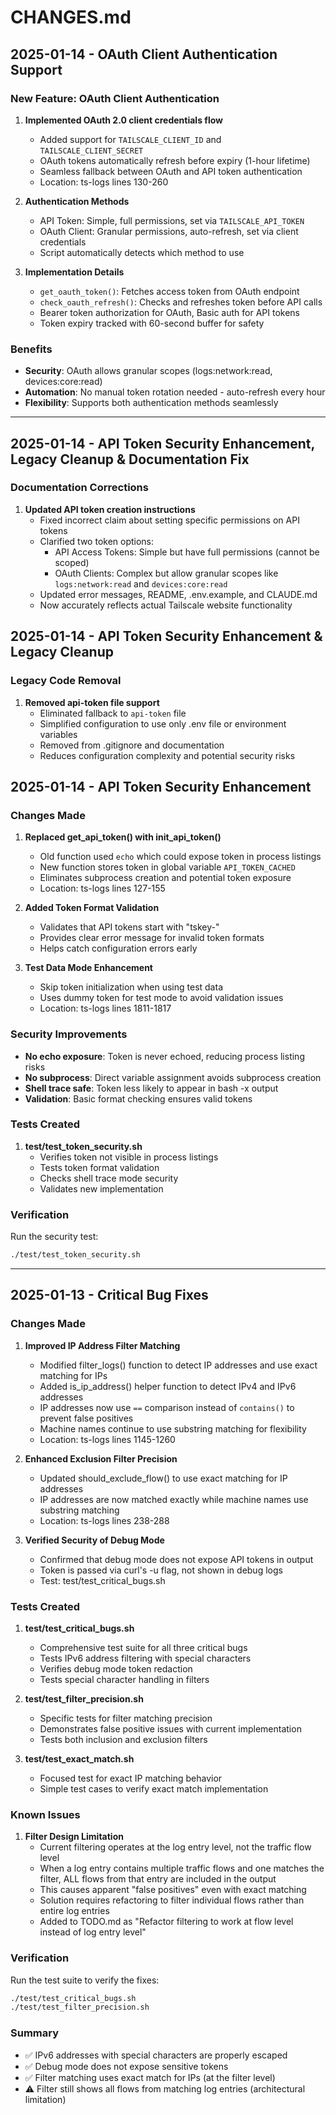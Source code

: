 # CHANGES.md

## 2025-01-14 - OAuth Client Authentication Support

### New Feature: OAuth Client Authentication

1. **Implemented OAuth 2.0 client credentials flow**
   - Added support for `TAILSCALE_CLIENT_ID` and `TAILSCALE_CLIENT_SECRET`
   - OAuth tokens automatically refresh before expiry (1-hour lifetime)
   - Seamless fallback between OAuth and API token authentication
   - Location: ts-logs lines 130-260

2. **Authentication Methods**
   - API Token: Simple, full permissions, set via `TAILSCALE_API_TOKEN`
   - OAuth Client: Granular permissions, auto-refresh, set via client credentials
   - Script automatically detects which method to use

3. **Implementation Details**
   - `get_oauth_token()`: Fetches access token from OAuth endpoint
   - `check_oauth_refresh()`: Checks and refreshes token before API calls
   - Bearer token authorization for OAuth, Basic auth for API tokens
   - Token expiry tracked with 60-second buffer for safety

### Benefits
- **Security**: OAuth allows granular scopes (logs:network:read, devices:core:read)
- **Automation**: No manual token rotation needed - auto-refresh every hour
- **Flexibility**: Supports both authentication methods seamlessly

---

## 2025-01-14 - API Token Security Enhancement, Legacy Cleanup & Documentation Fix

### Documentation Corrections

1. **Updated API token creation instructions**
   - Fixed incorrect claim about setting specific permissions on API tokens
   - Clarified two token options:
     - API Access Tokens: Simple but have full permissions (cannot be scoped)
     - OAuth Clients: Complex but allow granular scopes like `logs:network:read` and `devices:core:read`
   - Updated error messages, README, .env.example, and CLAUDE.md
   - Now accurately reflects actual Tailscale website functionality

## 2025-01-14 - API Token Security Enhancement & Legacy Cleanup

### Legacy Code Removal

1. **Removed api-token file support**
   - Eliminated fallback to `api-token` file
   - Simplified configuration to use only .env file or environment variables
   - Removed from .gitignore and documentation
   - Reduces configuration complexity and potential security risks

## 2025-01-14 - API Token Security Enhancement

### Changes Made

1. **Replaced get_api_token() with init_api_token()**
   - Old function used `echo` which could expose token in process listings
   - New function stores token in global variable `API_TOKEN_CACHED`
   - Eliminates subprocess creation and potential token exposure
   - Location: ts-logs lines 127-155

2. **Added Token Format Validation**
   - Validates that API tokens start with "tskey-"
   - Provides clear error message for invalid token formats
   - Helps catch configuration errors early

3. **Test Data Mode Enhancement**
   - Skip token initialization when using test data
   - Uses dummy token for test mode to avoid validation issues
   - Location: ts-logs lines 1811-1817

### Security Improvements

- **No echo exposure**: Token is never echoed, reducing process listing risks
- **No subprocess**: Direct variable assignment avoids subprocess creation
- **Shell trace safe**: Token less likely to appear in bash -x output
- **Validation**: Basic format checking ensures valid tokens

### Tests Created

1. **test/test_token_security.sh**
   - Verifies token not visible in process listings
   - Tests token format validation
   - Checks shell trace mode security
   - Validates new implementation

### Verification

Run the security test:
```bash
./test/test_token_security.sh
```

---

## 2025-01-13 - Critical Bug Fixes

### Changes Made

1. **Improved IP Address Filter Matching**
   - Modified filter_logs() function to detect IP addresses and use exact matching for IPs
   - Added is_ip_address() helper function to detect IPv4 and IPv6 addresses
   - IP addresses now use `==` comparison instead of `contains()` to prevent false positives
   - Machine names continue to use substring matching for flexibility
   - Location: ts-logs lines 1145-1260

2. **Enhanced Exclusion Filter Precision**
   - Updated should_exclude_flow() to use exact matching for IP addresses
   - IP addresses are now matched exactly while machine names use substring matching
   - Location: ts-logs lines 238-288

3. **Verified Security of Debug Mode**
   - Confirmed that debug mode does not expose API tokens in output
   - Token is passed via curl's -u flag, not shown in debug logs
   - Test: test/test_critical_bugs.sh

### Tests Created

1. **test/test_critical_bugs.sh**
   - Comprehensive test suite for all three critical bugs
   - Tests IPv6 address filtering with special characters
   - Verifies debug mode token redaction
   - Tests special character handling in filters

2. **test/test_filter_precision.sh**
   - Specific tests for filter matching precision
   - Demonstrates false positive issues with current implementation
   - Tests both inclusion and exclusion filters

3. **test/test_exact_match.sh**
   - Focused test for exact IP matching behavior
   - Simple test cases to verify exact match implementation

### Known Issues

1. **Filter Design Limitation**
   - Current filtering operates at the log entry level, not the traffic flow level
   - When a log entry contains multiple traffic flows and one matches the filter, ALL flows from that entry are included in the output
   - This causes apparent "false positives" even with exact matching
   - Solution requires refactoring to filter individual flows rather than entire log entries
   - Added to TODO.md as "Refactor filtering to work at flow level instead of log entry level"

### Verification

Run the test suite to verify the fixes:
```bash
./test/test_critical_bugs.sh
./test/test_filter_precision.sh
```

### Summary

- ✅ IPv6 addresses with special characters are properly escaped
- ✅ Debug mode does not expose sensitive tokens
- ✅ Filter matching uses exact match for IPs (at the filter level)
- ⚠️  Filter still shows all flows from matching log entries (architectural limitation)